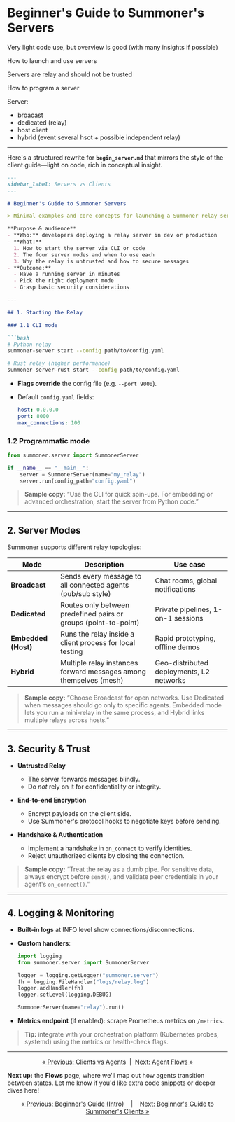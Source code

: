 # Beginner's Guide to Summoner's Servers


Very light code use, but overview is good (with many insights if possible)

How to launch and use servers

Servers are relay and should not be trusted


How to program a server

Server:
- broacast
- dedicated (relay)
- host client
- hybrid (event several hsot +  possible independent relay)


---------



Here's a structured rewrite for **`begin_server.md`** that mirrors the style of the client guide—light on code, rich in conceptual insight.

````markdown
---
sidebar_label: Servers vs Clients
---

# Beginner's Guide to Summoner Servers

> Minimal examples and core concepts for launching a Summoner relay server. Understand the server's role, trust boundaries, and available modes.

**Purpose & audience**  
- **Who:** developers deploying a relay server in dev or production  
- **What:**  
  1. How to start the server via CLI or code  
  2. The four server modes and when to use each  
  3. Why the relay is untrusted and how to secure messages  
- **Outcome:**  
  - Have a running server in minutes  
  - Pick the right deployment mode  
  - Grasp basic security considerations

---

## 1. Starting the Relay

### 1.1 CLI mode

```bash
# Python relay
summoner-server start --config path/to/config.yaml

# Rust relay (higher performance)
summoner-server-rust start --config path/to/config.yaml
````

* **Flags override** the config file (e.g. `--port 9000`).
* Default `config.yaml` fields:

  ```yaml
  host: 0.0.0.0
  port: 8000
  max_connections: 100
  ```

### 1.2 Programmatic mode

```python
from summoner.server import SummonerServer

if __name__ == "__main__":
    server = SummonerServer(name="my_relay")
    server.run(config_path="config.yaml")
```

> **Sample copy:**
> “Use the CLI for quick spin-ups. For embedding or advanced orchestration, start the server from Python code.”

---

## 2. Server Modes

Summoner supports different relay topologies:

| Mode                | Description                                                       | Use case                                 |
| ------------------- | ----------------------------------------------------------------- | ---------------------------------------- |
| **Broadcast**       | Sends every message to all connected agents (pub/sub style)       | Chat rooms, global notifications         |
| **Dedicated**       | Routes only between predefined pairs or groups (point-to-point)   | Private pipelines, 1-on-1 sessions       |
| **Embedded (Host)** | Runs the relay inside a client process for local testing          | Rapid prototyping, offline demos         |
| **Hybrid**          | Multiple relay instances forward messages among themselves (mesh) | Geo-distributed deployments, L2 networks |

> **Sample copy:**
> “Choose Broadcast for open networks. Use Dedicated when messages should go only to specific agents. Embedded mode lets you run a mini-relay in the same process, and Hybrid links multiple relays across hosts.”

---

## 3. Security & Trust

* **Untrusted Relay**

  * The server forwards messages blindly.
  * Do *not* rely on it for confidentiality or integrity.

* **End-to-end Encryption**

  * Encrypt payloads on the client side.
  * Use Summoner's protocol hooks to negotiate keys before sending.

* **Handshake & Authentication**

  * Implement a handshake in `on_connect` to verify identities.
  * Reject unauthorized clients by closing the connection.

> **Sample copy:**
> “Treat the relay as a dumb pipe. For sensitive data, always encrypt before `send()`, and validate peer credentials in your agent's `on_connect()`.”

---

## 4. Logging & Monitoring

* **Built-in logs** at INFO level show connections/disconnections.
* **Custom handlers**:

  ```python
  import logging
  from summoner.server import SummonerServer

  logger = logging.getLogger("summoner.server")
  fh = logging.FileHandler("logs/relay.log")
  logger.addHandler(fh)
  logger.setLevel(logging.DEBUG)

  SummonerServer(name="relay").run()
  ```
* **Metrics endpoint** (if enabled): scrape Prometheus metrics on `/metrics`.

> **Tip:** integrate with your orchestration platform (Kubernetes probes, systemd) using the metrics or health-check flags.

---

<p align="center">
  <a href="begin_client.md">&laquo; Previous: Clients vs Agents</a>
  &nbsp;|&nbsp;
  <a href="begin_flow.md">Next: Agent Flows &raquo;</a>
</p>


**Next up:** the **Flows** page, where we'll map out how agents transition between states. Let me know if you'd like extra code snippets or deeper dives here!



<p align="center">
  <a href="beginner.md">&laquo; Previous: Beginner's Guide (Intro)</a> &nbsp;&nbsp;&nbsp;|&nbsp;&nbsp;&nbsp; <a href="begin_client.md">Next: Beginner's Guide to Summoner's Clients &raquo;</a>
</p>

